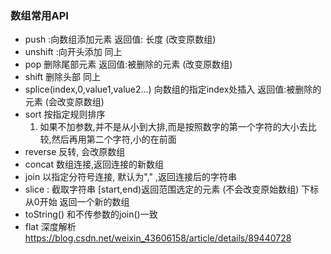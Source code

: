 ### 数组常用API
* push  :向数组添加元素  返回值: 长度 (改变原数组)
* unshift  :向开头添加 同上
* pop  删除尾部元素 返回值:被删除的元素 (改变原数组)
* shift 删除头部  同上
* splice(index,0,value1,value2...)  向数组的指定index处插入 返回值:被删除的元素 (会改变原数组)
* sort  按指定规则排序
    1. 如果不加参数,并不是从小到大排,而是按照数字的第一个字符的大小去比较,然后再用第二个字符,小的在前面
* reverse 反转, 会改原数组 
* concat   数组连接,返回连接的新数组
* join 以指定分符号连接, 默认为"," ,返回连接后的字符串
* slice  :  截取字符串 [start,end)返回范围选定的元素 (不会改变原始数组) 下标从0开始 
返回一个新的数组
* toString() 和不传参数的join()一致
* flat 深度解析
<https://blog.csdn.net/weixin_43606158/article/details/89440728>